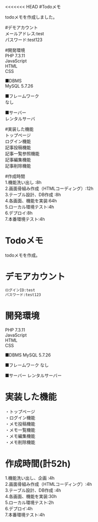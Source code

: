<<<<<<< HEAD
#Todoメモ  


todoメモを作成しました。  


#デモアカウント  
メールアドレス:test  
パスワード:test123  


#開発環境  
PHP 7.3.11  
JavaScript  
HTML  
CSS  

■DBMS  
MySQL  5.7.26 

■フレームワーク  
なし  

■サーバー  
レンタルサーバ  

#実装した機能  
トップページ  
ログイン機能  
記事投稿機能  
記事一覧参照機能  
記事編集機能  
記事削除機能  

#作成時間  
1.機能洗い出し :8h  
2.画面骨組み作成（HTMLコーディング）:12h  
3.テーブル設計、DB作成 :8h  
4.各画面、機能を実装:64h  
5.ローカル環境テスト:4h  
6.デプロイ:8h  
7.本番環境テスト:4h  



# Todoメモ


todoメモを作成。 


# デモアカウント


```bash
ログインID:test
パスワード:test123
```


# 開発環境

PHP 7.3.11  
JavaScript  
HTML  
CSS 

■DBMS
MySQL  5.7.26 

■フレームワーク
なし

■サーバー
レンタルサーバー

# 実装した機能
・トップページ  
・ログイン機能  
・メモ投稿機能  
・メモ一覧機能  
・メモ編集機能  
・メモ削除機能  

# 作成時間(計52h)
1.機能洗い出し、企画 :4h  
2.画面骨組み作成（HTMLコーディング）:4h  
3.テーブル設計、DB作成 :4h  
4.各画面、機能を実装:30h  
5.ローカル環境テスト:2h  
6.デプロイ:4h  
7.本番環境テスト:4h  
